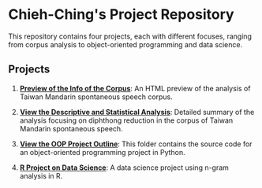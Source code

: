 # Chieh-Ching's Project Repository

This repository contains four projects, each with different focuses, ranging from corpus analysis to object-oriented programming and data science.

## Projects

1. **[Preview of the Info of the Corpus](corpus_preview/Data%20Analysis%20of%20the%20Corpus%20of%20Taiwan%20Mandarin%20Spontaneous%20Speech.html)**: 
   An HTML preview of the analysis of Taiwan Mandarin spontaneous speech corpus.

2. **[View the Descriptive and Statistical Analysis](analysis_summary/Diphthong%20Reduction%20Analysis.html)**: 
   Detailed summary of the analysis focusing on diphthong reduction in the corpus of Taiwan Mandarin spontaneous speech.

3. **[View the OOP Project Outline](oop_project/Fire_department.html)**: 
   This folder contains the source code for an object-oriented programming project in Python.

4. **[R Project on Data Science](r_project/report.pdf)**: 
   A data science project using n-gram analysis in R.
